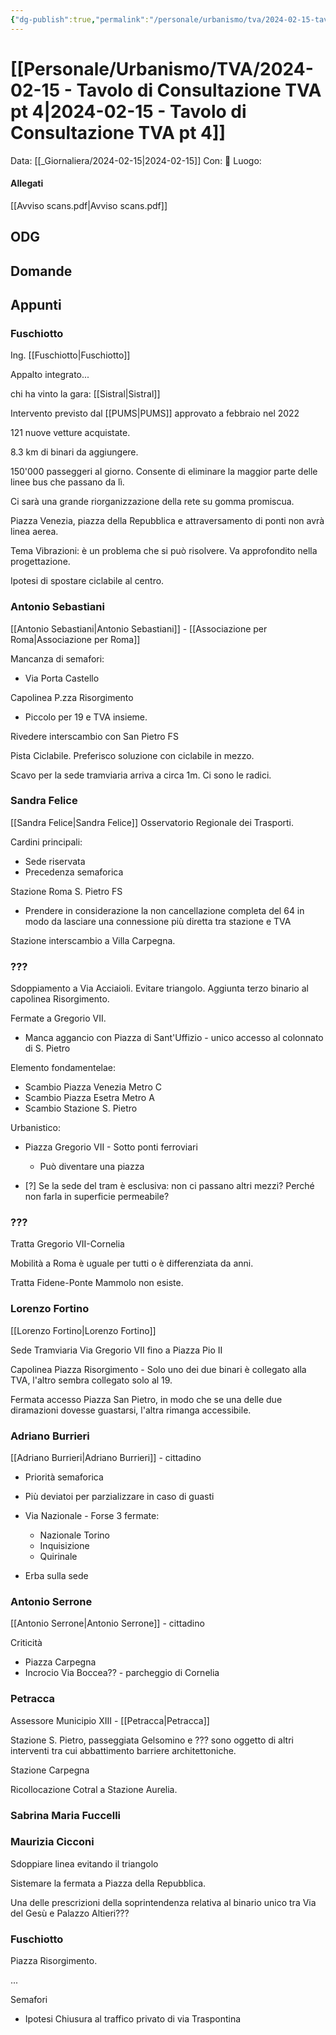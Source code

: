 ```yaml
---
{"dg-publish":true,"permalink":"/personale/urbanismo/tva/2024-02-15-tavolo-di-consultazione-tva-pt-4/"}
---
```


# [[Personale/Urbanismo/TVA/2024-02-15 - Tavolo di Consultazione TVA pt 4\|2024-02-15 - Tavolo di Consultazione TVA pt 4]]
Data: [[_Giornaliera/2024-02-15\|2024-02-15]]
Con: 
📍 Luogo: 


#### Allegati

[[Avviso scans.pdf\|Avviso scans.pdf]]

## ODG


## Domande

## Appunti



### Fuschiotto

Ing. [[Fuschiotto\|Fuschiotto]]

Appalto integrato...

chi ha vinto la gara: [[Sistral\|Sistral]]

Intervento previsto dal [[PUMS\|PUMS]] approvato a febbraio nel 2022

121 nuove vetture acquistate.

8.3 km di binari da aggiungere.

150'000 passeggeri al giorno. Consente di eliminare la maggior parte delle linee bus che passano da lì.

Ci sarà una grande riorganizzazione della rete su gomma promiscua.

Piazza Venezia, piazza della Repubblica e attraversamento di ponti non avrà linea aerea.

Tema Vibrazioni: è un problema che si può risolvere. Va approfondito nella progettazione. 


Ipotesi di spostare ciclabile al centro. 


### Antonio Sebastiani

[[Antonio Sebastiani\|Antonio Sebastiani]] - [[Associazione per Roma\|Associazione per Roma]]

Mancanza di semafori:
- Via Porta Castello

Capolinea P.zza Risorgimento
- Piccolo per 19 e TVA insieme.

Rivedere interscambio con San Pietro FS

Pista Ciclabile. Preferisco soluzione con ciclabile in mezzo.

Scavo per la sede tramviaria arriva a circa 1m. Ci sono le radici. 


### Sandra Felice

[[Sandra Felice\|Sandra Felice]] Osservatorio Regionale dei Trasporti.

Cardini principali:
- Sede riservata
- Precedenza semaforica

Stazione Roma S. Pietro FS
- Prendere in considerazione la non cancellazione completa del 64 in modo da lasciare una connessione più diretta tra stazione e TVA

Stazione interscambio a Villa Carpegna.

### ???

Sdoppiamento a Via Acciaioli. Evitare triangolo. 
Aggiunta terzo binario al capolinea Risorgimento.

Fermate a Gregorio VII.
- Manca aggancio con Piazza di Sant'Uffizio - unico accesso al colonnato di S. Pietro

Elemento fondamentelae:
- Scambio Piazza Venezia Metro C
- Scambio Piazza Esetra Metro A
- Scambio Stazione S. Pietro

Urbanistico:
- Piazza Gregorio VII - Sotto ponti ferroviari
	- Può diventare una piazza


- [?] Se la sede del tram è esclusiva: non ci passano altri mezzi? Perché non farla in superficie permeabile?

### ??? 

Tratta Gregorio VII-Cornelia

Mobilità a Roma è uguale per tutti o è differenziata da anni.

Tratta Fidene-Ponte Mammolo non esiste.


### Lorenzo Fortino

[[Lorenzo Fortino\|Lorenzo Fortino]]

Sede Tramviaria Via Gregorio VII fino a Piazza Pio II

Capolinea Piazza Risorgimento - Solo uno dei due binari è collegato alla TVA, l'altro sembra collegato solo al 19.

Fermata accesso Piazza San Pietro, in modo che se una delle due diramazioni dovesse guastarsi, l'altra rimanga accessibile.

### Adriano Burrieri

[[Adriano Burrieri\|Adriano Burrieri]] - cittadino

- Priorità semaforica

- Più deviatoi per parzializzare in caso di guasti

- Via Nazionale - Forse 3 fermate:
	- Nazionale Torino
	- Inquisizione
	- Quirinale

- Erba sulla sede

### Antonio Serrone

[[Antonio Serrone\|Antonio Serrone]] - cittadino

Criticità
- Piazza Carpegna
- Incrocio Via Boccea?? - parcheggio di Cornelia

### Petracca

Assessore Municipio XIII - [[Petracca\|Petracca]]

Stazione S. Pietro, passeggiata Gelsomino e ??? sono oggetto di altri interventi tra cui abbattimento barriere architettoniche.

Stazione Carpegna

Ricollocazione Cotral a Stazione Aurelia.


### Sabrina Maria Fuccelli














### Maurizia Cicconi

Sdoppiare linea evitando il triangolo

Sistemare la fermata a Piazza della Repubblica.

Una delle prescrizioni della soprintendenza relativa al binario unico tra Via del Gesù e Palazzo Altieri??? 


### Fuschiotto

Piazza Risorgimento.

...


Semafori
- Ipotesi Chiusura al traffico privato di via Traspontina


